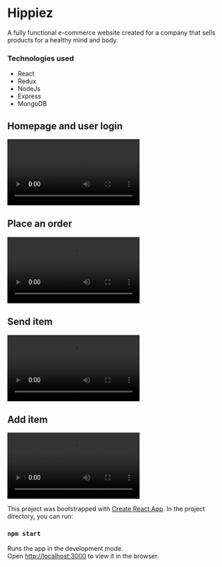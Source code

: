 # Hippiez
A fully functional e-commerce website created for a company that sells products for a healthy mind and body. 

### Technologies used
* React
* Redux
* NodeJs
* Express
* MongoDB


## Homepage and user login

![](homepage-userlogin.mp4)

## Place an order

![](order-plaatsen.mp4)

## Send item

![](product-verzenden.mp4)

## Add item

![](product-toevoegen.mp4)


This project was bootstrapped with [Create React App](https://github.com/facebook/create-react-app).
In the project directory, you can run:

### `npm start`

Runs the app in the development mode.<br />
Open [http://localhost:3000](http://localhost:3000) to view it in the browser.